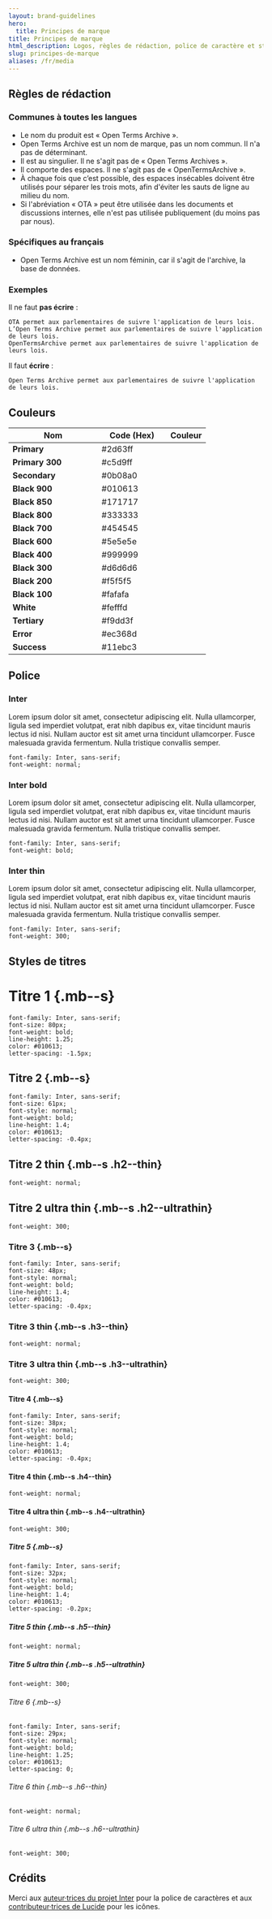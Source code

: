 ```yaml
---
layout: brand-guidelines
hero:
  title: Principes de marque
title: Principes de marque
html_description: Logos, règles de rédaction, police de caractère et styles de titres
slug: principes-de-marque
aliases: /fr/media
---
```


## Règles de rédaction

### Communes à toutes les langues

- Le nom du produit est « Open Terms Archive ».
- Open Terms Archive est un nom de marque, pas un nom commun. Il n'a pas de déterminant.
- Il est au singulier. Il ne s'agit pas de  « Open Terms Archives ».
- Il comporte des espaces. Il ne s'agit pas de « OpenTermsArchive ».
- À chaque fois que c’est possible, des espaces insécables doivent être utilisés pour séparer les trois mots, afin d'éviter les sauts de ligne au milieu du nom.
-  Si l'abréviation « OTA » peut être utilisée dans les documents et discussions internes, elle n'est pas utilisée publiquement (du moins pas par nous).

### Spécifiques au français

- Open Terms Archive est un nom féminin, car il s'agit de l'archive, la base de données.

### Exemples

Il ne faut **pas écrire** :

```error
OTA permet aux parlementaires de suivre l'application de leurs lois.
L’Open Terms Archive permet aux parlementaires de suivre l'application de leurs lois.
OpenTermsArchive permet aux parlementaires de suivre l'application de leurs lois.
```

Il faut **écrire** :

```success
Open Terms Archive permet aux parlementaires de suivre l'application de leurs lois.
```

## Couleurs

<table>
  <thead>
    <tr>
      <th scope="col" style="width: 160px;">Nom</th>
      <th scope="col" style="width: 120px;">Code (Hex)</th>
      <th scope="col">Couleur</th>
    </tr>
  </thead>
  <tbody>
    <tr>
      <td><b>Primary</b></td>
      <td>#2d63ff</td>
      <td style="background-color: var(--colorPrimary);"></td>
    </tr>
    <tr>
      <td><b>Primary 300</b></td>
      <td class="">#c5d9ff</td>
      <td style="background-color: var(--colorPrimary300);"></td>
    </tr>
    <tr>
      <td><b>Secondary</b></td>
      <td>#0b08a0</td>
      <td style="background-color: var(--colorSecondary);"></td>
    </tr>
    <tr>
      <td><b>Black 900</b></td>
      <td>#010613</td>
      <td style="background-color: var(--colorBlack900);"></td>
    </tr>
    <tr>
      <td><b>Black 850</b></td>
      <td>#171717</td>
      <td style="background-color: var(--colorBlack850);"></td>
    </tr>
    <tr>
      <td><b>Black 800</b></td>
      <td>#333333</td>
      <td style="background-color: var(--colorBlack800);"></td>
    </tr>
    <tr>
      <td><b>Black 700</b></td>
      <td>#454545</td>
      <td style="background-color: var(--colorBlack700);"></td>
    </tr>
    <tr>
      <td><b>Black 600</b></td>
      <td>#5e5e5e</td>
      <td style="background-color: var(--colorBlack600);"></td>
    </tr>
    <tr>
      <td><b>Black 400</b></td>
      <td>#999999</td>
      <td style="background-color: var(--colorBlack400);"></td>
    </tr>
    <tr>
      <td><b>Black 300</b></td>
      <td>#d6d6d6</td>
      <td style="background-color: var(--colorBlack300);"></td>
    </tr>
    <tr>
      <td><b>Black 200</b></td>
      <td>#f5f5f5</td>
      <td style="background-color: var(--colorBlack200);"></td>
    </tr>
    <tr>
      <td><b>Black 100</b></td>
      <td>#fafafa</td>
      <td style="background-color: var(--colorBlack100);"></td>
    </tr>
    <tr>
      <td><b>White</b></td>
      <td>#fefffd</td>
      <td style="background-color: var(--colorWhite);"></td>
    </tr>
    <tr>
      <td><b>Tertiary</b></td>
      <td>#f9dd3f</td>
      <td style="background-color: var(--colorTertiary);"></td>
    </tr>
    <tr>
      <td><b>Error</b></td>
      <td>#ec368d</td>
      <td style="background-color: var(--colorError);"></td>
    </tr>
    <tr>
      <td><b>Success</b></td>
      <td>#11ebc3</td>
      <td style="background-color: var(--colorSuccess);"></td>
    </tr>
  </tbody>
</table>

## Police

### Inter

Lorem ipsum dolor sit amet, consectetur adipiscing elit. Nulla ullamcorper, ligula sed imperdiet volutpat, erat nibh dapibus ex, vitae tincidunt mauris lectus id nisi. Nullam auctor est sit amet urna tincidunt ullamcorper. Fusce malesuada gravida fermentum. Nulla tristique convallis semper.

```
font-family: Inter, sans-serif;
font-weight: normal;
```

### Inter bold

<p class="font__inter--bold">Lorem ipsum dolor sit amet, consectetur adipiscing elit. Nulla ullamcorper, ligula sed imperdiet volutpat, erat nibh dapibus ex, vitae tincidunt mauris lectus id nisi. Nullam auctor est sit amet urna tincidunt ullamcorper. Fusce malesuada gravida fermentum. Nulla tristique convallis semper.</p>

```
font-family: Inter, sans-serif;
font-weight: bold;
```

### Inter thin

<p class="font__inter--thin">Lorem ipsum dolor sit amet, consectetur adipiscing elit. Nulla ullamcorper, ligula sed imperdiet volutpat, erat nibh dapibus ex, vitae tincidunt mauris lectus id nisi. Nullam auctor est sit amet urna tincidunt ullamcorper. Fusce malesuada gravida fermentum. Nulla tristique convallis semper.</p>

```
font-family: Inter, sans-serif;
font-weight: 300;
```

## Styles de titres

# Titre 1 {.mb--s}
```
font-family: Inter, sans-serif;
font-size: 80px;
font-weight: bold;
line-height: 1.25;
color: #010613;
letter-spacing: -1.5px;
```

## Titre 2 {.mb--s}
```
font-family: Inter, sans-serif;
font-size: 61px;
font-style: normal;
font-weight: bold;
line-height: 1.4;
color: #010613;
letter-spacing: -0.4px;
```

## Titre 2 thin {.mb--s .h2--thin}
```
font-weight: normal;
```

## Titre 2 ultra thin {.mb--s .h2--ultrathin}
```
font-weight: 300;
```

### Titre 3 {.mb--s}
```
font-family: Inter, sans-serif;
font-size: 48px;
font-style: normal;
font-weight: bold;
line-height: 1.4;
color: #010613;
letter-spacing: -0.4px;
```

### Titre 3 thin {.mb--s .h3--thin}
```
font-weight: normal;
```

### Titre 3 ultra thin {.mb--s .h3--ultrathin}
```
font-weight: 300;
```

#### Titre 4 {.mb--s}
```
font-family: Inter, sans-serif;
font-size: 38px;
font-style: normal;
font-weight: bold;
line-height: 1.4;
color: #010613;
letter-spacing: -0.4px;
```

#### Titre 4 thin {.mb--s .h4--thin}
```
font-weight: normal;
```

#### Titre 4 ultra thin {.mb--s .h4--ultrathin}
```
font-weight: 300;
```

##### Titre 5 {.mb--s}
```
font-family: Inter, sans-serif;
font-size: 32px;
font-style: normal;
font-weight: bold;
line-height: 1.4;
color: #010613;
letter-spacing: -0.2px;
```

##### Titre 5 thin {.mb--s .h5--thin}
```
font-weight: normal;
```

##### Titre 5 ultra thin {.mb--s .h5--ultrathin}
```
font-weight: 300;
```

###### Titre 6 {.mb--s}
```
font-family: Inter, sans-serif;
font-size: 29px;
font-style: normal;
font-weight: bold;
line-height: 1.25;
color: #010613;
letter-spacing: 0;
```

###### Titre 6 thin {.mb--s .h6--thin}
```
font-weight: normal;
```

###### Titre 6 ultra thin {.mb--s .h6--ultrathin}
```
font-weight: 300;
```

## Crédits

Merci aux [auteur·trices du projet Inter](https://github.com/rsms/inter) pour la police de caractères et aux [contributeur·trices de Lucide](https://lucide.dev) pour les icônes.
